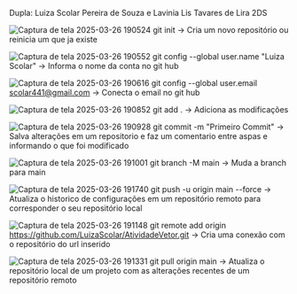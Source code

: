 Dupla: Luiza Scolar Pereira de Souza e Lavinia Lis Tavares de Lira 2DS

![Captura de tela 2025-03-26 190524](https://github.com/user-attachments/assets/4c1d66bf-632b-4ac6-a7b9-8b79b3aaff65)
git init -> Cria um novo repositório ou reinicia um que ja existe

![Captura de tela 2025-03-26 190552](https://github.com/user-attachments/assets/39281b45-dd24-4c62-8e45-c3a9372529de)
git config --global user.name "Luiza Scolar" -> Informa o nome da conta no git hub

![Captura de tela 2025-03-26 190616](https://github.com/user-attachments/assets/00f00d85-7059-4245-9152-dc2a14691c31)
git config --global user.email scolar441@gmail.com -> Conecta o email no git hub

![Captura de tela 2025-03-26 190852](https://github.com/user-attachments/assets/cd0a5b43-32b0-4cff-b338-08cc838283b4)
git add . -> Adiciona as modificações 

![Captura de tela 2025-03-26 190928](https://github.com/user-attachments/assets/d9c59f9c-476d-42d8-adb5-a2281bf51a8e)
git commit -m "Primeiro Commit" -> Salva alterações em um repositorio e faz um comentario entre aspas e informando o que foi modificado 

![Captura de tela 2025-03-26 191001](https://github.com/user-attachments/assets/dd438925-a501-4dc1-bc96-cf9807085465)
git branch -M main -> Muda a branch para main

![Captura de tela 2025-03-26 191740](https://github.com/user-attachments/assets/f493d26b-a4f5-41ba-85fa-13b27f539ae7)
git push -u origin main --force ->  Atualiza o historico de configurações em um repositório remoto para corresponder o seu repositório local

![Captura de tela 2025-03-26 191148](https://github.com/user-attachments/assets/c194a65b-971c-4f3c-89d5-57fdfa9a6919)
git remote add origin https://github.com/LuizaScolar/AtividadeVetor.git -> Cria uma conexão com o repositório do url inserido 

![Captura de tela 2025-03-26 191331](https://github.com/user-attachments/assets/4160a6e8-1714-469f-8af6-a7a56a6c274a)
git pull origin main -> Atualiza o repositório local de um projeto com as alterações recentes de um repositório remoto

